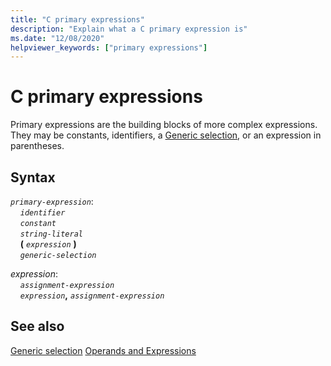 ```yaml
---
title: "C primary expressions"
description: "Explain what a C primary expression is"
ms.date: "12/08/2020"
helpviewer_keywords: ["primary expressions"]
---
```

# C primary expressions

Primary expressions are the building blocks of more complex expressions. They may be constants, identifiers, a [Generic selection](generic_selection.md), or an expression in parentheses.

## Syntax

*`primary-expression`*:\
&nbsp;&nbsp;&nbsp;&nbsp;*`identifier`*\
&nbsp;&nbsp;&nbsp;&nbsp;*`constant`*\
&nbsp;&nbsp;&nbsp;&nbsp;*`string-literal`*\
&nbsp;&nbsp;&nbsp;&nbsp;**(** *`expression`* **)**\
&nbsp;&nbsp;&nbsp;&nbsp;*`generic-selection`*

*expression*:\
&nbsp;&nbsp;&nbsp;&nbsp;*`assignment-expression`*\
&nbsp;&nbsp;&nbsp;&nbsp;*`expression`***,** *`assignment-expression`*

## See also

[Generic selection](generic_selection.md)
[Operands and Expressions](../c-language/operands-and-expressions.md)
